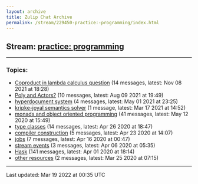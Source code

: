 ```yaml
---
layout: archive
title: Zulip Chat Archive
permalink: /stream/229450-practice:-programming/index.html
---
```


## Stream: [practice: programming](https://mattecapu.github.io/ct-zulip-archive/stream/229450-practice:-programming/index.html)
---

### Topics:

* [Coproduct in lambda calculus question](topic/topic_Coproduct.20in.20lambda.20calculus.20question.html) (14 messages, latest: Nov 08 2021 at 18:28)
* [Poly and Actors?](topic/topic_Poly.20and.20Actors.3F.html) (10 messages, latest: Aug 09 2021 at 19:49)
* [hyperdocument system](topic/topic_hyperdocument.20system.html) (4 messages, latest: May 01 2021 at 23:25)
* [kripke-joyal semantics solver](topic/topic_kripke-joyal.20semantics.20solver.html) (1 message, latest: Mar 17 2021 at 14:52)
* [monads and object oriented programming](topic/topic_monads.20and.20object.20oriented.20programming.html) (41 messages, latest: May 12 2020 at 15:49)
* [type classes](topic/topic_type.20classes.html) (14 messages, latest: Apr 26 2020 at 18:47)
* [compiler construction](topic/topic_compiler.20construction.html) (5 messages, latest: Apr 23 2020 at 14:07)
* [jobs](topic/topic_jobs.html) (7 messages, latest: Apr 16 2020 at 00:47)
* [stream events](topic/topic_stream.20events.html) (3 messages, latest: Apr 06 2020 at 05:35)
* [Hask](topic/topic_Hask.html) (141 messages, latest: Apr 01 2020 at 18:14)
* [other resources](topic/topic_other.20resources.html) (2 messages, latest: Mar 25 2020 at 07:15)

<hr><p>Last updated: Mar 19 2022 at 00:35 UTC</p>
